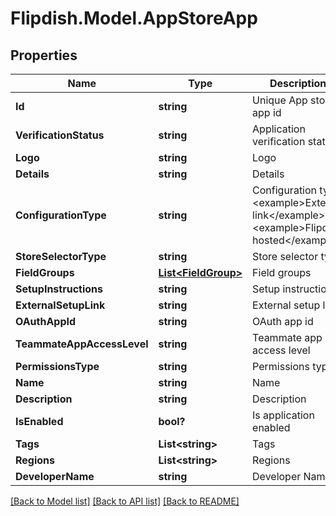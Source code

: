 # Flipdish.Model.AppStoreApp
## Properties

Name | Type | Description | Notes
------------ | ------------- | ------------- | -------------
**Id** | **string** | Unique App store app id | 
**VerificationStatus** | **string** | Application verification status | 
**Logo** | **string** | Logo | [optional] 
**Details** | **string** | Details | 
**ConfigurationType** | **string** | Configuration type  &lt;example&gt;External link&lt;/example&gt;&lt;example&gt;Flipdish hosted&lt;/example&gt; | 
**StoreSelectorType** | **string** | Store selector type | 
**FieldGroups** | [**List&lt;FieldGroup&gt;**](FieldGroup.md) | Field groups | [optional] 
**SetupInstructions** | **string** | Setup instructions | [optional] 
**ExternalSetupLink** | **string** | External setup link | [optional] 
**OAuthAppId** | **string** | OAuth app id | 
**TeammateAppAccessLevel** | **string** | Teammate app access level | [optional] 
**PermissionsType** | **string** | Permissions type | 
**Name** | **string** | Name | 
**Description** | **string** | Description | 
**IsEnabled** | **bool?** | Is application enabled | [optional] 
**Tags** | **List&lt;string&gt;** | Tags | 
**Regions** | **List&lt;string&gt;** | Regions | 
**DeveloperName** | **string** | Developer Name | [optional] 

[[Back to Model list]](../README.md#documentation-for-models) [[Back to API list]](../README.md#documentation-for-api-endpoints) [[Back to README]](../README.md)

